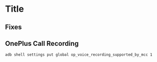 # Title

## Fixes

## OnePlus Call Recording

```shell
adb shell settings put global op_voice_recording_supported_by_mcc 1
```